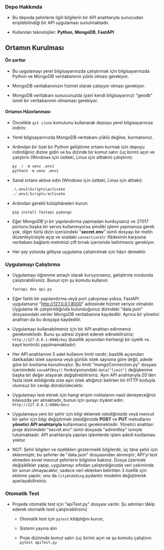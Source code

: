 ### Depo Hakkında

- Bu depoda şehirlerle ilgili bilgilerin bir API anahtarıyla sunucudan erişilebilindiği bir API uygulaması sunulmaktadır.

- Kullanılan teknolojiler: **Python**, **MongoDB**, **FastAPI**

## Ortamın Kurulması

#### Ön şartlar

- Bu uygulamayı yerel bilgisayarınızda çalıştırmak için bilgisayarınızda Python ve MongoDB veritabanının yüklü olması gerekiyor.

- MongoDB veritabanınızın hizmet olarak çalışıyor olması gerekiyor.

- MongoDB veritabanı sunucunuzda (yanî kendi bilgisayarınız) "geodb" isimli bir veritabanının olmaması gerekiyor.

#### Ortamın Hâzırlanması

- Öncelikle `git clone` komutunu kullanarak depoyu yerel bilgisayarınıza indirin:

- Yerel bilgisayarınızda MongoDB veritabanı yüklü değilse, kurmalısınız.

- Ardından bir özel bir Python geliştirme ortamı kurmak için depoyu indirdiğiniz dizine gidin ve bu dizinde bir komut satırı (uç birim) açın ve çalıştırın (Windows için üstteki, Linux için alttakini çalıştırın):
  
  ```py
  py -3 -m venv .env1
  python3 -m venv .env1
  ```

- Sanal ortamı aktive edin (Windows için üstteki, Linux için alttaki):
  
  ```py
  .\.env1\Scripts\activate
  ./.env1/Scripts/activate
  ```

- Ardından gerekli kütüphâneleri kurun:
  
  ```shell
  pip install fastapi pymongo
  ```

- Eğer MongoDB'yi bir yapılandırma yapmadan kurduysanız ve 27017 portunu başka bir servis kullanmıyorsa şimdiki işlemi yapmanıza gerek yok; diğer türlü dizin içerisindeki "**secret.env**" isimli dosyayı bir metîn düzenleyicisiyle açıp ve oradaki `connectionStr` ifâdesinin karşısına veritabanı bağlantı metninizi çift tırnak içerisinde belirtmeniz gerekiyor. 

- Her şey yolunda gittiyse uygulama çalıştırılmak için hâzır demektir.

### Uygulamayı Çalıştırma

- Uygulamayı öğrenme amaçlı olarak kuruyorsanız, geliştirme modunda çalıştırabilirsiniz. Bunun için şu komutu kullanın:
  
  ```py
  fastapi dev api.py
  ```

- Eğer farklı bir yapılandırma veyâ port çakışması yoksa, FastAPI uygulamanız "http://127.0.0.1:8000" adresinde hizmet veriyor olmalıdır. Uygulama ilk çalıştırıldığında bulunduğunuz dizindeki "data.json" dosyasındaki veriler MongoDB veritabanına kaydedilir. Ayrıca bir yönetici anahtarı da bu dosyaya kaydedilir.

- Uygulamayı kullanabilmeniz için bir API anahtarı edinmeniz gerekmektedir. Bunu şu adresi ziyâret ederek edinebilirsiniz:
  `http://127.0.0.1:8000/key`
  (basitlik açısından herhangi bir üyelik vs. kayıt kontrolü yapılmamaktadır)

- Her API anahtarının 5 adet kullanım limiti vardır; basitlik açısından dakîkadaki istek sayısına veyâ günlük istek sayısına göre değil, adede göre bir kısıtlama konulmuştur. Bu limiti "mongoConnection.py" dosyası içerisindeki `saveAPIKey()` fonksiyonundaki `data["limit"]` değişkenine başka bir değer atayarak değiştirebilirsiniz. Aynı API anahtarıyla 20'den fazla istek atıldığında size aşırı istek attığınızı belirten bir HTTP koduyla olumsuz bir cevâp döndürülecektir. 

- Uygulamayı test etmek için hangi erişim noktalarını nasıl deneyeceğiniz kılavuzda yer almaktadır, bunun için şurayı ziyâret edin: `http://127.0.0.1:8000/docs`

- Uygulamaya yeni bir şehir için bilgi eklemek istediğinizde veyâ mevcut bir şehir için bilgi değiştirmek istediğinizde **POST** ve **PUT** metodlarını **yönetici API anahtarıyla** kullanmanız gerekmektedir. Yönetici anahtarı proje dizinindeki "secret.env" isimli dosyada "adminKey" ismiyle tutulmaktadır. API anahtarıyla yapılan işlemlerde işlem adedi kısıtlaması yoktur.

- NOT: Şehir bilgileri ve özellikleri göstermelik bilgilerdir, üç tâne şehir için eklenmiştir; bu şehirler de "data.json" dosyasından alınmıştır; API'yi test etmeden evvel mevcut şehirlerin bilgisine bakınız. Dosya üzerinde değişiklikler yapıp, uygulamayı sıfırdan çalıştırdığınızda veri çekiminde bir sorun olmayacaktır; sadece veri eklerken belirtilen 3 özellik için ekleme yapılır; onu da `CityAtAdding` pydantic modelini değiştirerek ayarlayabilirsiniz.

### Otomatik Test

- Projede otomatik test için "apiTest.py" dosyası vardır. Şu adımları tâkip ederek otomatik testi çalıştırabilrsiniz
  
  - Otomatik test için `pytest` kitâplığını kurun;
  
  - Sistemi yayına alın
  
  - Proje dizininde komut satırı (uç birim) açın ve şu komutu çalıştırın: `pytest apiTest.py`


